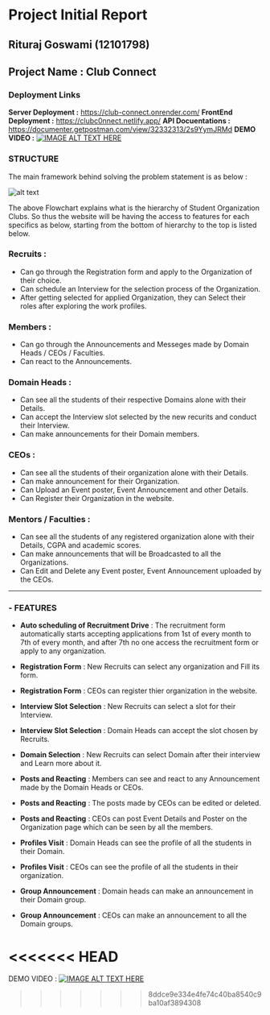 # Project Initial Report

## Rituraj Goswami (12101798)

## Project Name : Club Connect

### Deployment Links
**Server Deployment :** https://club-connect.onrender.com/
**FrontEnd Deployment :** https://clubc0nnect.netlify.app/
**API Docuentations :** https://documenter.getpostman.com/view/32332313/2s9YymJRMd
**DEMO VIDEO :** [![IMAGE ALT TEXT HERE](https://img.youtube.com/vi/D1F5uiEsqqQ/0.jpg)](https://www.youtube.com/watch?v=D1F5uiEsqqQ)

### STRUCTURE
The main framework behind solving the problem statement is as below : 

![alt text](https://github.com/Xta1neR/mern_bootcamp_2024/blob/main/02.Capstone_Project_Details/Rituraj_ClubConnect/readme%20assets/Strategy%20and%20planning.png)

The above Flowchart explains what is the hierarchy of Student Organization Clubs. So thus the website will be having the access to features for each specifics as below, starting from the bottom of hierarchy to the top is listed below. 


### Recruits : 
- Can go through the Registration form and apply to the Organization of their choice. 
- Can schedule an Interview for the selection process of the Organization. 
- After getting selected for applied Organization, they can Select their roles after exploring the work profiles. 

### Members : 
- Can go through the Announcements and Messeges made by Domain Heads / CEOs / Faculties. 
- Can react to the Announcements. 

### Domain Heads : 
- Can see all the students of their respective Domains alone with their Details. 
- Can accept the Interview slot selected by the new recurits and conduct their Interview. 
- Can make announcements for their Domain members. 

### CEOs : 
- Can see all the students of their organization alone with their Details.
- Can make announcement for their Organization. 
- Can Upload an Event poster, Event Announcement and other Details. 
- Can Register their Organization in the website.

### Mentors / Faculties : 
- Can see all the students of any registered organization alone with their Details, CGPA and academic scores.
- Can make announcements that will be Broadcasted to all the Organizations. 
- Can Edit and Delete any Event poster, Event Announcement uploaded by the CEOs.

<hr>

### - FEATURES

- **Auto scheduling of Recruitment Drive** : The recruitment form automatically starts accepting applications from 1st of every month to 7th of every month, and after 7th no one access the recruitment form or apply to any organization.

- **Registration Form** : New Recruits can select any organization and Fill its form.
- **Registration Form** : CEOs can register thier organization in the website.

- **Interview Slot Selection** : New Recruits can select a slot for their Interview.
- **Interview Slot Selection** : Domain Heads can accept the slot chosen by Recruits.

- **Domain Selection** : New Recruits can select Domain after their interview and Learn more about it.

- **Posts and Reacting** : Members can see and react to any Announcement made by the Domain Heads or CEOs.
- **Posts and Reacting** : The posts made by CEOs can be edited or deleted.
- **Posts and Reacting** : CEOs can post Event Details and Poster on the Organization page which can be seen by all the members.

- **Profiles Visit** : Domain Heads can see the profile of all the students in their Domain.
- **Profiles Visit** : CEOs can see the profile of all the students in their organization.

- **Group Announcement** : Domain heads can make an announcement in their Domain group.
- **Group Announcement** : CEOs can make an announcement to all the Domain groups.


<<<<<<< HEAD
=======


DEMO VIDEO : [![IMAGE ALT TEXT HERE](https://img.youtube.com/vi/D1F5uiEsqqQ/0.jpg)](https://www.youtube.com/watch?v=D1F5uiEsqqQ)
>>>>>>> 8ddce9e334e4fe74c40ba8540c9ba10af3894308

